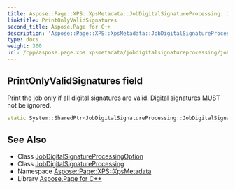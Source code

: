 ```yaml
---
title: Aspose::Page::XPS::XpsMetadata::JobDigitalSignatureProcessing::JobDigitalSignatureProcessingOption::PrintOnlyValidSignatures field
linktitle: PrintOnlyValidSignatures
second_title: Aspose.Page for C++
description: 'Aspose::Page::XPS::XpsMetadata::JobDigitalSignatureProcessing::JobDigitalSignatureProcessingOption::PrintOnlyValidSignatures field. Print the job only if all digital signatures are valid. Digital signatures MUST not be ignored in C++.'
type: docs
weight: 300
url: /cpp/aspose.page.xps.xpsmetadata/jobdigitalsignatureprocessing/jobdigitalsignatureprocessingoption/printonlyvalidsignatures/
---
```

## PrintOnlyValidSignatures field


Print the job only if all digital signatures are valid. Digital signatures MUST not be ignored.

```cpp
static System::SharedPtr<JobDigitalSignatureProcessing::JobDigitalSignatureProcessingOption> Aspose::Page::XPS::XpsMetadata::JobDigitalSignatureProcessing::JobDigitalSignatureProcessingOption::PrintOnlyValidSignatures
```

## See Also

* Class [JobDigitalSignatureProcessingOption](../)
* Class [JobDigitalSignatureProcessing](../../)
* Namespace [Aspose::Page::XPS::XpsMetadata](../../../)
* Library [Aspose.Page for C++](../../../../)

